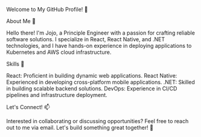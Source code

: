 Welcome to My GitHub Profile! 👋

About Me 🚀

Hello there! I'm Jojo, a Principle Engineer with a passion for crafting reliable software solutions. I specialize in React, React Native, and .NET technologies, and I have hands-on experience in deploying applications to Kubernetes and AWS cloud infrastructure.

Skills 💼

React: Proficient in building dynamic web applications.
React Native: Experienced in developing cross-platform mobile applications.
.NET: Skilled in building scalable backend solutions.
DevOps: Experience in CI/CD pipelines and infrastructure deployment.

Let's Connect! 📫

Interested in collaborating or discussing opportunities? Feel free to reach out to me via email. Let's build something great together! 🌟
